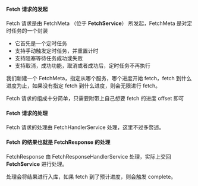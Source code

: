 #### Fetch 请求的发起

Fetch 请求是由 FetchMeta （位于 **FetchService**） 所发起，FetchMeta 是对定时任务的一个封装
 - 它首先是一个定时任务
 - 支持手动触发定时任务，并重置计时
 - 支持阻塞等待任务成功或失败
 - 支持取消，成功功能，取消或者成功后，定时任务不再执行

我们新建一个 FetchMeta，指定从哪个服务，哪个进度开始 fetch，fetch 到什么进度为止，如果没有指定 fetch 到什么进度，则会无限进行 fetch。

Fetch 请求的组成十分简单，只需要附带上自己想要 fetch 的进度 offset 即可

#### Fetch 请求的处理

Fetch 请求的处理由 FetchHandlerService 处理，这里不过多赘述。

#### Fetch 的结果也就是 FetchResponse 的处理

FetchResponse 由 FetchResponseHandlerService 处理，实际上交回 **FetchService** 进行处理。

处理会将结果进行入库，如果 fetch 到了预计进度，则会触发 complete。